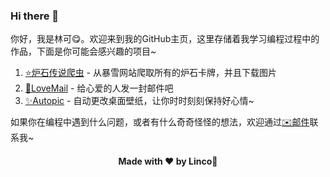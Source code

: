 ### Hi there 👋

<p>你好，我是林可😋。欢迎来到我的GitHub主页，这里存储着我学习编程过程中的作品，下面是你可能会感兴趣的项目~</p>

1. [⭐炉石传说爬虫](https://github.com/linklinco/HearthStone_Card) - 从暴雪网站爬取所有的炉石卡牌，并且下载图片
2. [🌟LoveMail](https://github.com/linklinco/LoveMail) - 给心爱的人发一封邮件吧
3. [✨Autopic](https://github.com/linklinco/autopic) - 自动更改桌面壁纸，让你时时刻刻保持好心情~



如果你在编程中遇到什么问题，或者有什么奇奇怪怪的想法，欢迎通过<a href="mailto:linklinco@163.com">✉️邮件</a>联系我~

<h4 align="center">Made with ❤️ by <a href="https://linklinco.github.io" style="text-decoration:none">Linco</a>🎉</h4>
